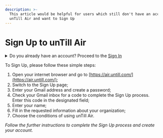 ```yaml
---
description: >-
  This article would be helpful for users which still don't have an account in
  unTill Air and want to Sign Up
---
```


# Sign Up to unTill Air

<details>

<summary>Do you already have an account? Proceed to the <a href="sign-in-to-untill-air.md">Sign In</a></summary>

After signing in, you can [set up your account](../set-up-your-account/)

</details>

To Sign Up, please follow these simple steps:

1. Open your internet browser and go to [https://air.untill.com/](https://air.untill.com/);
2. Switch to the Sign Up page;
3. Enter your Gmail address and create a password;
4. Check your Gmail inbox for a code to complete the Sign Up process. Enter this code in the designated field;
5. Enter your name;
6. Fill in the requested information about your organization;
7. Choose the conditions of using unTill Air. &#x20;

_Follow the further instructions to complete the Sign Up process and create your account._
